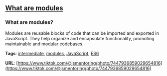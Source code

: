 ## [What are modules](#what-are-modules)

### What are modules?

Modules are reusable blocks of code that can be imported and exported in JavaScript. They help organize and encapsulate functionality, promoting maintainable and modular codebases.

**Tags**: [intermediate](./level/intermediate), [modules](./theme/modules), [JavaScript](./theme/javascript), [ES6](./theme/es6)

**URL**: [https://www.tiktok.com/@jsmentoring/photo/7447936859029654816](https://www.tiktok.com/@jsmentoring/photo/7447936859029654816)
